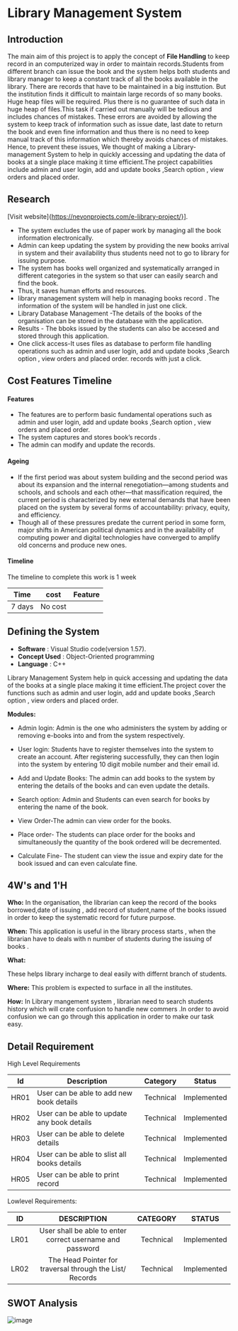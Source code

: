 # **Library Management System**

## Introduction 
The main aim  of this project is to apply the concept of  **File Handling** to keep record   in an computerized way in order to maintain records.Students from different branch can issue the book and the system helps both students and library manager to keep a constant track of all the books available in the library. There are records that have to be maintained in a big insttution. But the institution finds it difficult to maintain large records of so many books. Huge heap files will be required. Plus there is no guarantee of such data in huge heap of files.This task if carried out manually will be tedious and includes chances of mistakes. These errors are avoided by allowing the system to keep track of information such as issue date, last date to return the book and even fine information and thus there is no need to keep manual track of this information which thereby avoids chances of mistakes.
Hence, to prevent these issues, We thought of making a Library-management  System to help in quickly accessing and updating the data of books at a single place making it time efficient.The project capabilities include admin and user login, add and update books ,Search option , view orders and placed order.

## Research 
[Visit website]{https://nevonprojects.com/e-library-project/}].

* The system excludes the use of paper work by managing all the book information electronically.
* Admin can keep updating the system by providing the new books arrival in system and their availability thus students need not to go to library for issuing purpose.
* The system has books well organized and systematically arranged in different categories in the system so that user can easily search and find the book.
* Thus, it saves human efforts and resources. 
* library management system will help in managing books record . The information of the system will be handled in just one click.
* Library Database Management -The details of the books of the organisation can be stored in the database with the application.
* Results - The bboks issued  by  the students can also be accesed and stored through this application.
* One click access-It uses files as database to perform file handling operations such as admin and user login, add and update books ,Search option , view orders and placed order. records with just a click.

## Cost Features Timeline

#### **Features**
* The features are to perform basic fundamental operations such as admin and user login, add and update books ,Search option , view orders and placed order.
* The system captures and stores book’s records . 
* The admin can modify and update the records.
#### **Ageing**
* If the first period was about system building and the second period was about its expansion and the internal renegotiation—among students and schools, and schools and each other—that massification required, the current period is characterized by new external demands that have been placed on the system by several forms of accountability: privacy, equity, and efficiency. 
* Though all of these pressures predate the current period in some form, major shifts in American political dynamics and in the availability of computing power and digital technologies have converged to amplify old concerns and produce new ones.


#### **Timeline**
The timeline to complete this work is 1 week


  
  | Time | cost | Feature |
  |------| -----|---------|
  | 7 days   |  No cost    |         |
  
  
  ## Defining the System

* **Software** :   Visual Studio code(version 1.57).
*  **Concept Used** : Object-Oriented programming
*  **Language** : C++ 


Library Management System  help in quick accessing and updating the data of the books at a single place making it time efficient.The project cover the functions such as admin and user login, add and update books ,Search option , view orders and placed order.

**Modules:**

* Admin login: Admin is the one who administers the system by adding or removing e-books into and from the system respectively.

* User login: Students have to register themselves into the system to create an account. After registering successfully, they can then login into the system by entering 10 digit mobile number and their email id.

* Add and Update Books: The admin can add books to the system by entering the details of the books and can even update the details.

* Search option: Admin and Students can even search for books by entering the name of the book.

* View Order-The admin can view order for the books.

* Place order- The students can place order for the books and simultaneously the quantity of the book ordered will be decremented.

* Calculate Fine- The student can view the issue and expiry date for the book issued and can even calculate fine.

## **4W's and 1'H**

**Who:** 
In the organisation, the librarian can keep the record of the books borrowed,date of issuing , add record of student,name of the books issued in order to keep the systematic record for future purpose.
 
**When:**
This application is useful in the library process starts , when the librarian have to deals with n number of students during the issuing of books .


**What:**

   These  helps library incharge to deal  easily with differnt branch of students.
   
**Where:**
   This problem is expected to surface in all the institutes.

**How:**
   In Library mangement system , librarian need to search  students history which will crate confusion to handle new commers .In order to avoid confusion we can go through this application in order to make our task easy.


## **Detail Requirement**

High Level Requirements

|  Id  |            Description             | Category  | Status      |
| ---- | ---------------------------------- | --------  | ----------- |
| HR01 | User can be able to add new book details  | Technical | Implemented |
| HR02 | User can be able to update any book details| Technical | Implemented |
| HR03 | User can be able to delete details | Technical | Implemented |
| HR04 | User can be able to slist all books details | Technical | Implemented |
| HR05 | User can be able to print record | Technical | Implemented |

Lowlevel Requirements:
 
   |  ID   |     DESCRIPTION                     |   CATEGORY  |  STATUS      |       
  |:-----:|:-----------------------------------:|:-----------:|:------------:|
  |LR01  |User shall be able to enter correct username and password| Technical   |Implemented|
  |LR02  |The Head Pointer for traversal through the List/ Records  | Technical |Implemented|
  
  
## **SWOT Analysis**

![image](https://user-images.githubusercontent.com/61508935/131898682-4f742c6c-39be-422a-b009-f1ea94201d38.png)



  

